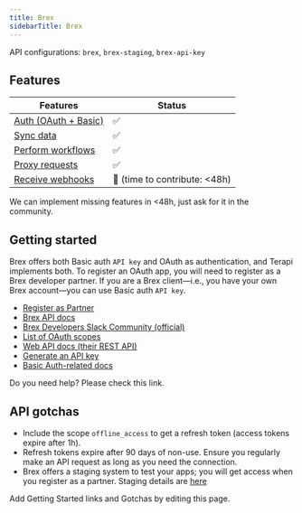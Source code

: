 ```yaml
---
title: Brex
sidebarTitle: Brex
---
```


API configurations: `brex`, `brex-staging`, `brex-api-key`

## Features

| Features | Status |
| - | - |
| [Auth (OAuth + Basic)](/integrate/guides/authorize-an-api) | ✅ |
| [Sync data](/integrate/guides/sync-data-from-an-api) | ✅ |
| [Perform workflows](/integrate/guides/perform-workflows-with-an-api) | ✅ |
| [Proxy requests](/integrate/guides/proxy-requests-to-an-api) | ✅ |
| [Receive webhooks](/integrate/guides/receive-webhooks-from-an-api) | 🚫 (time to contribute: &lt;48h) |

We can implement missing features in &lt;48h, just ask for it in the community.

## Getting started
Brex offers both Basic auth `API key` and OAuth as authentication, and Terapi implements both. To register an OAuth app, you will need to register as a Brex developer partner. If you are a Brex client—i.e., you have your own Brex account—you can use Basic auth `API key`.

-   [Register as Partner](https://www.brex.com/partners)
-   [Brex API docs](https://developer.brex.com/)
-   [Brex Developers Slack Community (official)](https://join.slack.com/t/brexdev/shared_invite/zt-vgwh6rja-CjydrUA4uJSB90ZO~gnI8Q)
-   [List of OAuth scopes](https://developer.brex.com/docs/roles_permissions_scopes/#scopes)
-   [Web API docs (their REST API)](https://developer.brex.com/openapi/onboarding_api/)
-   [Generate an API key](https://dashboard.brex.com/settings/developer)
-   [Basic Auth-related docs](https://developer.brex.com/docs/authentication/#2-pass-the-user-token-in-your-api-call-headers)

Do you need help? Please check this link.

## API gotchas

-   Include the scope `offline_access` to get a refresh token (access tokens expire after 1h).
-   Refresh tokens expire after 90 days of non-use. Ensure you regularly make an API request as long as you need the connection.
-   Brex offers a staging system to test your apps; you will get access when you register as a partner. Staging details are [here](https://developer.brex.com/docs/partner_authentication/#api-servers)

Add Getting Started links and Gotchas by editing this page.

